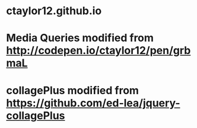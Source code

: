 # ctaylor12.github.io

# Media Queries modified from http://codepen.io/ctaylor12/pen/grbmaL

# collagePlus modified from https://github.com/ed-lea/jquery-collagePlus